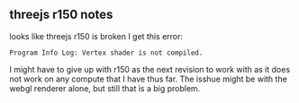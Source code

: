 ## threejs r150 notes

looks like threejs r150 is broken I get this error:

```
Program Info Log: Vertex shader is not compiled.
```

I might have to give up with r150 as the next revision to work with as it does not work on any compute that I have thus far. The isshue might be with the webgl renderer alone, but still that is a big problem.
